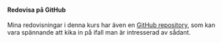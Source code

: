 #### Redovisa på GitHub

Mina redovisningar i denna kurs har även en [GitHub repository](https://github.com/Lundmarks/ramverk1BTH), som kan vara spännande att kika in på ifall man är intresserad av sådant.
